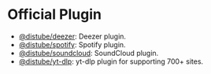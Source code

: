 # Official Plugin

- [@distube/deezer](https://www.npmjs.com/package/@distube/deezer): Deezer plugin.
- [@distube/spotify](https://www.npmjs.com/package/@distube/spotify): Spotify plugin.
- [@distube/soundcloud](https://www.npmjs.com/package/@distube/soundcloud): SoundCloud plugin.
- [@distube/yt-dlp](https://www.npmjs.com/package/@distube/yt-dlp): yt-dlp plugin for supporting 700+ sites.
